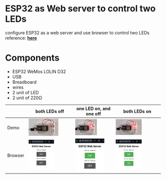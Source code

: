 # ESP32 as Web server to control two LEDs

configure ESP32 as a web server and use browser to control two LEDs
reference: [**here**](https://sites.google.com/view/rayarduino/esp32-web-server_two_leds)

# Components
* ESP32 WeMos LOLIN D32
* USB
* Breadboard
* wires
* 2 unit of LED
* 2 unit of 220Ω


|      | both LEDs off | one LED on, and one off | both LEDs on |
| ---- | ------------- | ----------------------- | ------------ |
| Demo | <img align="justify" src="practice-web-server_two_leds_00.jpg" alt="pra_Web2LED_00" style="width:70%"> | <img align="justify" src="practice-web-server_two_leds_10.jpg" alt="pra_Web2LED_10" style="width:60%"> | <img align="justify" src="practice-web-server_two_leds_11.jpg" alt="pra_Web2LED_11" style="width:60%"> |
| Browser | <img align="justify" src="html-web-server_two_leds_00.jpg" alt="html_Web2LED_00" style="width:60%">  | <img align="justify" src="html-web-server_two_leds_10.jpg" alt="html_Web2LED_10" style="width:80%"> | <img align="justify" src="html-web-server_two_leds_11.jpg" alt="html_Web2LED_11" style="width:60%"> |
